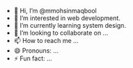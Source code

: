 - 👋 Hi, I’m @mmohsinmaqbool
- 👀 I’m interested in web development.
- 🌱 I’m currently learning system design.
- 💞️ I’m looking to collaborate on ...
- 📫 How to reach me ...
- 😄 Pronouns: ...
- ⚡ Fun fact: ...

<!---
mmohsinmaqbool/mmohsinmaqbool is a ✨ special ✨ repository because its `README.md` (this file) appears on your GitHub profile.
You can click the Preview link to take a look at your changes.
--->
